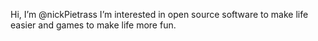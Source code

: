Hi, I’m @nickPietrass
I’m interested in open source software to make life easier and games to make life more fun.

<!---
nickPietrass/nickPietrass is a ✨ special ✨ repository because its `README.md` (this file) appears on your GitHub profile.
You can click the Preview link to take a look at your changes.
--->
